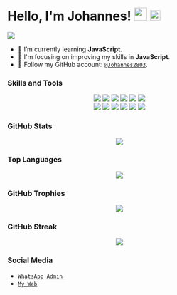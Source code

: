 # Hello, I'm Johannes! <img src="https://github.com/TheDudeThatCode/TheDudeThatCode/blob/master/Assets/Hi.gif" width="29px"> <img src="https://www.gambaranimasi.org/data/media/1904/animasi-bergerak-smiley-kacamata-hitam-0109.gif" width="23px">

<a href="https://github.com/johannes2803"><img src="https://cardivo.vercel.app/api?name=Johannes&description=Hi,%20I'm%20Johannes%20and%20I'm%20just%20a%20newbie%20programmer.%20Nice%20to%20meet%20you%20👋&image=https://telegra.ph/file/5ad7ba96040d0e4ba5cbe.jpg&usqp=CAU&backgroundColor=%23ecf0f1&instagram=@johannes28_&github=johannes2803&pattern=leaf&colorPattern=%23eaeaea" /></a>

- 🌱 I’m currently learning **JavaScript**.
- 👀 I'm focusing on improving my skills in **JavaScript**.
- 🤗 Follow my GitHub account: [`@Johannes2803`](https://github.com/Johannes2803/).

### Skills and Tools
<p align="center">
  <img src="https://img.shields.io/badge/-JavaScript-black?style=flat-square&logo=javascript" />
  <img src="https://img.shields.io/badge/-Node.js-black?style=flat-square&logo=Node.js" />
  <img src="https://img.shields.io/badge/-HTML5-black?style=flat-square&logo=html5&logoColor=e34f26" />
  <img src="https://img.shields.io/badge/-CSS3-black?style=flat-square&logo=css3&logoColor=1572b6" />
  <img src="https://img.shields.io/badge/-Git-black?style=flat-square&logo=git" />
  <img src="https://img.shields.io/badge/-GitHub-black?style=flat-square&logo=github" /> <br>
  <img src="https://img.shields.io/badge/-Python-black?style=flat-square&logo=python" />
  <img src="https://img.shields.io/badge/-React-black?style=flat-square&logo=react" />
  <img src="https://img.shields.io/badge/-Redux-black?style=flat-square&logo=redux" />
  <img src="https://img.shields.io/badge/-Windows-black?style=flat-square&logo=windows" />
  <img src="https://img.shields.io/badge/-VS_Code-black?style=flat-square&logo=visual-studio-code" />
  <img src="https://img.shields.io/badge/-SQLite3-black?style=flat-square&logo=sqlite" />
</p>

### GitHub Stats
<p align="center">
  <a href="https://github.com/Johannes2803"><img src="https://github-readme-stats.vercel.app/api?username=Johannes2803&bg_color=30,e96443,904e95&title_color=fff&text_color=fff&icon_color=fff&hide_border=true&show_icons=true" /></a>
</p>

### Top Languages
<p align="center">
  <a href="https://github.com/Johannes2803"><img src="https://github-readme-stats.vercel.app/api/top-langs?username=Johannes2803&bg_color=30,e96443,904e95&title_color=fff&text_color=fff&hide_border=true&show_icons=true&layout=compact" /></a>
</p>

### GitHub Trophies
<p align="center">
  <img src="https://github-profile-trophy.vercel.app/?username=Johannes2803&theme=juicyfresh" />
</p>

### GitHub Streak
<p align="center">
   <img src="https://github-readme-streak-stats.herokuapp.com/?user=Johannes2803" />
</p>

### Social Media

* [`WhatsApp Admin `](https://wa.me/+19294427777)
* [`My Web`](https://marinkitagawa.site)


